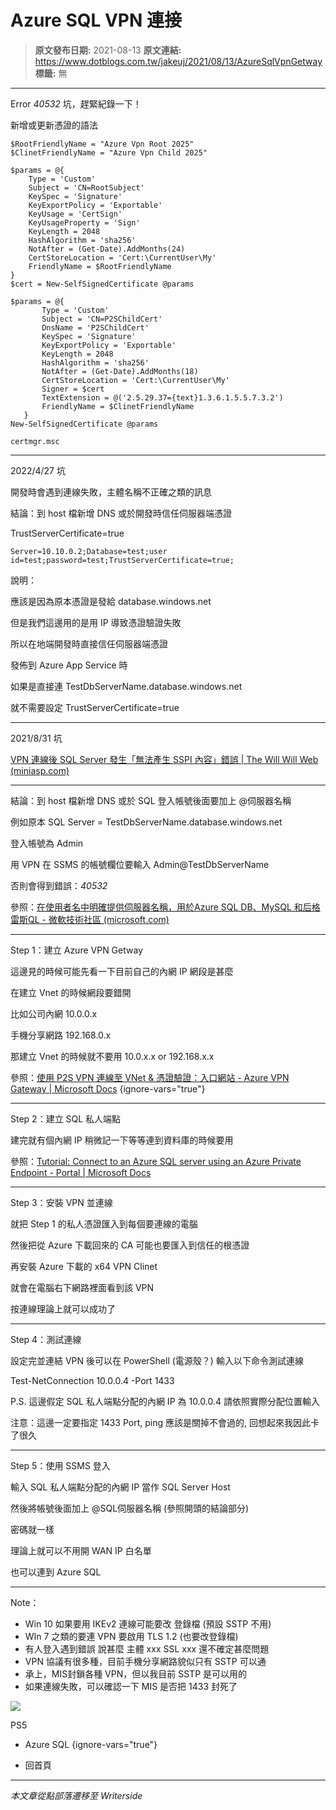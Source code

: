 # Azure SQL VPN 連接

> **原文發布日期:** 2021-08-13
> **原文連結:** https://www.dotblogs.com.tw/jakeuj/2021/08/13/AzureSqlVpnGetway
> **標籤:** 無

---

Error *40532* 坑，趕緊紀錄一下！

新增或更新憑證的語法

```
$RootFriendlyName = "Azure Vpn Root 2025"
$ClinetFriendlyName = "Azure Vpn Child 2025"

$params = @{
    Type = 'Custom'
    Subject = 'CN=RootSubject'
    KeySpec = 'Signature'
    KeyExportPolicy = 'Exportable'
    KeyUsage = 'CertSign'
    KeyUsageProperty = 'Sign'
    KeyLength = 2048
    HashAlgorithm = 'sha256'
    NotAfter = (Get-Date).AddMonths(24)
    CertStoreLocation = 'Cert:\CurrentUser\My'
    FriendlyName = $RootFriendlyName
}
$cert = New-SelfSignedCertificate @params

$params = @{
       Type = 'Custom'
       Subject = 'CN=P2SChildCert'
       DnsName = 'P2SChildCert'
       KeySpec = 'Signature'
       KeyExportPolicy = 'Exportable'
       KeyLength = 2048
       HashAlgorithm = 'sha256'
       NotAfter = (Get-Date).AddMonths(18)
       CertStoreLocation = 'Cert:\CurrentUser\My'
       Signer = $cert
       TextExtension = @('2.5.29.37={text}1.3.6.1.5.5.7.3.2')
       FriendlyName = $ClinetFriendlyName
   }
New-SelfSignedCertificate @params

certmgr.msc
```

---

2022/4/27 坑

開發時會遇到連線失敗，主體名稱不正確之類的訊息

結論：到 host 檔新增 DNS 或於開發時信任伺服器端憑證

TrustServerCertificate=true

```
Server=10.10.0.2;Database=test;user id=test;password=test;TrustServerCertificate=true;
```

說明：

應該是因為原本憑證是發給 database.windows.net

但是我們這邊用的是用 IP 導致憑證驗證失敗

所以在地端開發時直接信任伺服器端憑證

發佈到 Azure App Service 時

如果是直接連 TestDbServerName.database.windows.net

就不需要設定 TrustServerCertificate=true

---

2021/8/31 坑

[VPN 連線後 SQL Server 發生「無法產生 SSPI 內容」錯誤 | The Will Will Web (miniasp.com)](https://blog.miniasp.com/post/2011/01/18/Cannot-Generate-SSPI-Context-and-VPN-connection)

---

結論：到 host 檔新增 DNS 或於 SQL 登入帳號後面要加上 @伺服器名稱

例如原本 SQL Server = TestDbServerName.database.windows.net

登入帳號為 Admin

用 VPN 在 SSMS 的帳號欄位要輸入 Admin@TestDbServerName

否則會得到錯誤：*40532*

參照：[在使用者名中明確提供伺服器名稱，用於Azure SQL DB、MySQL 和后格雷斯QL - 微軟技術社區 (microsoft.com)](https://techcommunity.microsoft.com/t5/azure-database-support-blog/providing-the-server-name-explicitly-in-user-names-for-azure-sql/ba-p/368942)

---

Step 1：建立 Azure VPN Getway

這邊見的時候可能先看一下目前自己的內網 IP 網段是甚麼

在建立 Vnet 的時候網段要錯開

比如公司內網 10.0.0.x

手機分享網路 192.168.0.x

那建立 Vnet 的時候就不要用 10.0.x.x or 192.168.x.x

參照：[使用 P2S VPN 連線至 VNet & 憑證驗證：入口網站 - Azure VPN Gateway | Microsoft Docs](https://docs.microsoft.com/zh-tw/azure/vpn-gateway/vpn-gateway-howto-point-to-site-resource-manager-portal?ranMID=24542&ranEAID=je6NUbpObpQ&ranSiteID=je6NUbpObpQ-ve16QxMGvVJ..ucUbCtprQ&epi=je6NUbpObpQ-ve16QxMGvVJ..ucUbCtprQ&irgwc=1&OCID=AID2200057_aff_7593_1243925&tduid=%28ir__p1u96bibkskfqgpn1ah0e2el0e2xruyu3tdry3jc00%29%287593%29%281243925%29%28je6NUbpObpQ-ve16QxMGvVJ..ucUbCtprQ%29%28%29&irclickid=_p1u96bibkskfqgpn1ah0e2el0e2xruyu3tdry3jc00)
{ignore-vars="true"}

---

Step 2：建立 SQL 私人端點

建完就有個內網 IP 稍微記一下等等連到資料庫的時候要用

參照：[Tutorial: Connect to an Azure SQL server using an Azure Private Endpoint - Portal | Microsoft Docs](https://docs.microsoft.com/en-us/azure/private-link/tutorial-private-endpoint-sql-portal#create-an-azure-sql-server-and-private-endpoint)

---

Step 3：安裝 VPN 並連線

就把 Step 1 的私人憑證匯入到每個要連線的電腦

然後把從 Azure 下載回來的 CA 可能也要匯入到信任的根憑證

再安裝 Azure 下載的 x64 VPN Clinet

就會在電腦右下網路裡面看到該 VPN

按連線理論上就可以成功了

---

Step 4：測試連線

設定完並連結 VPN 後可以在 PowerShell (電源殼？) 輸入以下命令測試連線

Test-NetConnection 10.0.0.4 -Port 1433

P.S. 這邊假定 SQL 私人端點分配的內網 IP 為 10.0.0.4 請依照實際分配位置輸入

注意：這邊一定要指定 1433 Port, ping 應該是關掉不會過的, 回想起來我因此卡了很久

---

Step 5：使用 SSMS 登入

輸入 SQL 私人端點分配的內網 IP 當作 SQL Server Host

然後將帳號後面加上 @SQL伺服器名稱 (參照開頭的結論部分)

密碼就一樣

理論上就可以不用開 WAN IP 白名單

也可以連到 Azure SQL

---

Note：

* Win 10 如果要用 IKEv2 連線可能要改 登錄檔 (預設 SSTP 不用)
* WIn 7 之類的要連 VPN 要啟用 TLS 1.2 (也要改登錄檔)
* 有人登入遇到錯誤 說甚麼 主體 xxx SSL xxx 還不確定甚麼問題
* VPN 協議有很多種，目前手機分享網路貌似只有 SSTP 可以通
* 承上，MIS封鎖各種 VPN，但以我目前 SSTP 是可以用的
* 如果連線失敗，可以確認一下 MIS 是否把 1433 封死了

![](https://card.psnprofiles.com/1/jakeuj.png)

PS5

* Azure SQL
{ignore-vars="true"}

* 回首頁

---

*本文章從點部落遷移至 Writerside*
